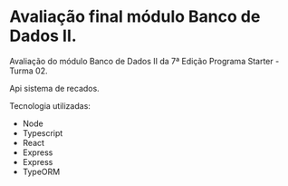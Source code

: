 
# Avaliação final módulo Banco de Dados II.

Avaliação do módulo Banco de Dados II da 7ª Edição Programa Starter - Turma 02.

Api sistema de recados.

Tecnologia utilizadas:

- Node
- Typescript
- React
- Express
- Express
- TypeORM



